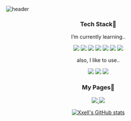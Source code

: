![header](https://capsule-render.vercel.app/api?type=waving&color=auto&height=250&section=header&text=Hello,%20World&fontSize=90&animation=fadeIn&fontAlignY=35&desc=This%20is%20Xxell's%20Github%20Page👀!&descAlignY=57&descAlign=65)

<div align=center>
  <h3>Tech Stack🚀</h3>
  <p>I’m currently learning..</p>
  <p>
    <img src="https://img.shields.io/badge/Vue.js-4FC08D?style=flat&logo=Vue-dot-js&logoColor=white"/>
    <img src="https://img.shields.io/badge/HTML5-E34F26?style=flat&logo=HTML5&logoColor=white"/> 
    <img src="https://img.shields.io/badge/CSS3-1572B6?style=flat&logo=CSS3&logoColor=white"/> 
    <img src="https://img.shields.io/badge/JavaScript-F7DF1E?style=flat&logo=JavaScript&logoColor=black"/> 
    <img src="https://img.shields.io/badge/Git-F05032?style=flat&logo=Git&logoColor=white"/>
    <img src="https://img.shields.io/badge/Python-3776AB?style=flat&logo=Python&logoColor=white"/> 
    <img src="https://img.shields.io/badge/Django-092E20?style=flat&logo=Django&logoColor=white"/>
  </p>
  <p>also, I like to use..</p>
  <p>
    <img src="https://img.shields.io/badge/Photoshop-31A8FF?style=flat&logo=Adobe-Photoshop&logoColor=white"/>
    <img src="https://img.shields.io/badge/Illustrator-FF9A00?style=flat&logo=Adobe-Illustrator&logoColor=white"/> 
    <img src="https://img.shields.io/badge/Premiere Pro-9999FF?style=flat&logo=Adobe-Premiere-Pro&logoColor=white"/> 
  </p>
  <h3>My Pages👀</h3>
  <p>
    <a href="https://xxell-8.github.io/dev-log/" target="_blank">
      <img src="https://img.shields.io/badge/Xxellfie-181717?style=flat&logo=GitHub&logoColor=white"/>
    </a>
    <a href="https://velog.io/@xxell-8" target="_blank">
      <img src="https://img.shields.io/badge/velog-34E0A1?style=flat&logo=Vimeo&logoColor=white"/>
    </a>
  </p>
  

  [![Xxell's GitHub stats](https://github-readme-stats.vercel.app/api?username=Xxell-8&count_private=true&show_icons=true&theme=dark)](https://github.com/anuraghazra/github-readme-stats)
</div>

<!--
**Xxell-8/Xxell-8** is a ✨ _special_ ✨ repository because its `README.md` (this file) appears on your GitHub profile.

Here are some ideas to get you started:

- 🔭 I’m currently working on ...
- 🌱 I’m currently learning ...
- 👯 I’m looking to collaborate on ...
- 🤔 I’m looking for help with ...
- 💬 Ask me about ...
- 📫 How to reach me: ...
- 😄 Pronouns: ...
- ⚡ Fun fact: ...
-->
